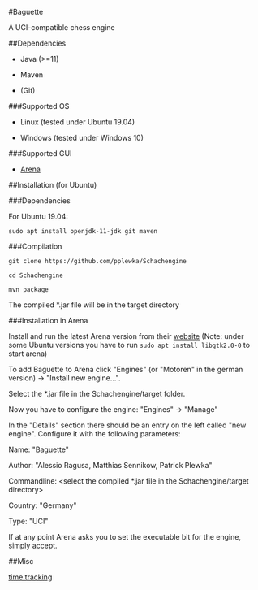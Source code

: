 #Baguette

A UCI-compatible chess engine

##Dependencies

- Java (>=11)

- Maven

- (Git)


###Supported OS

- Linux (tested under Ubuntu 19.04)

- Windows (tested under Windows 10)

###Supported GUI

- [Arena](http://www.playwitharena.de/)

##Installation (for Ubuntu)

###Dependencies

For Ubuntu 19.04:

`sudo apt install openjdk-11-jdk git maven`

###Compilation

`git clone https://github.com/pplewka/Schachengine`

`cd Schachengine`

`mvn package`

The compiled *.jar file will be in the target directory

###Installation in Arena

Install and run the latest Arena version from their [website](http://www.playwitharena.de/)
(Note: under some Ubuntu versions you have to run `sudo apt install libgtk2.0-0` to start arena)

To add Baguette to Arena click "Engines" (or "Motoren" in the german version) -> "Install new engine...".

Select the *.jar file in the Schachengine/target folder.

Now you have to configure the engine: "Engines" -> "Manage"

In the "Details" section there should be an entry on the left called "new engine".
Configure it with the following parameters:

Name: "Baguette"

Author: "Alessio Ragusa, Matthias Sennikow, Patrick Plewka"

Commandline: <select the compiled *.jar file in the Schachengine/target directory>

Country: "Germany"

Type: "UCI"

If at any point Arena asks you to set the executable bit for the engine, simply accept.

##Misc

[time tracking](
https://docs.google.com/spreadsheets/d/1IdjtzDdD-qunN6sGhvGweS9n2EE_SIZ2V6HmBaCfqOE/edit?usp=drivesdk)